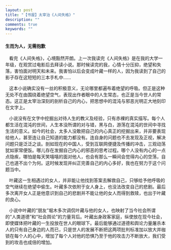 ```yaml
---
layout: post
title: "【书屋】太宰治《人间失格》"
description: ""
comments: true
keywords: ""
---
```

#### 生而为人，无需抱歉
&nbsp;&nbsp;&nbsp;看完《人间失格》，心境豁然开朗。上一次我读完《人间失格》是在我的大学一年级，在观赏过电影后去拜读小说。那时候读完的我，心情十分压抑，绝望和失落，害怕面对明天和未来。我害怕以后会变成叶藏一样的人，因为我读到了自己的影子存在这短短的三本手札中......

&nbsp;&nbsp;&nbsp;这本小说确实没有一丝的积极意义，无论哪里都遍布着绝望的呼吸。但正是这种无处不在由围绕着绝望空气，表现出作者眼中的人生常态，也正是当今世人的常态。这正是太宰治深刻的剖析自己的内心，把思想中的混沌与邪恶光明正大地刻印在文字上。

&nbsp;&nbsp;&nbsp;小说没有在文字中挖掘出对待人生的教义及经验，只有赤裸的真实描写。每个人都生活在混沌的世间，人生本没所谓的对与错，黑与白，游荡在混沌的世间中寻找生活的意义。如今的社会，太多人没敢把自己的内心真正的挖掘出来，并非要表现给他人，甚至连让自己知道的能力都没有。连自身的问题也不去发现及正视，解决问题只是泛泛之谈。剖如现在的中国人，受到互联网便捷及传播的冲击，三观动荡犹如家常便饭。哪儿存在发掘自己内心的邪恶的思考过程。哪个人没有内心的一点点隐疾，哪怕是每天笑嘻嘻的面对他人，也会有那么一瞬间会觉得内心的空荡，自己也道不出个为何。这时候发现并纠正完善自己的内心多好，我也在努力于这个问题当中。

&nbsp;&nbsp;&nbsp;叶藏这一生相遇过的女人，并非能让他找到答案去解救自己，只够给予他呼吸的空气继续在绝望中偷生。叶藏多次依附于女人身上，也没法改变自己的悲剧。最后多次离开女人正是他意识到自己的悲剧并不能让他的女人而得到救赎，也出于叶藏的良心。

&nbsp;&nbsp;&nbsp;小说中叶藏的“朋友”堀木多次调侃叶藏与他的女人，也映射了当今社会所谓的“人类道德”和“社会舆论”的力量背后。叶藏出身政客家庭，纵使放在现今社会，即使媒体把叶藏的一生投放在世人的眼球下。最后能够通过道德和舆论力量屠杀本人的只有自己身边的人而已，只是世人的发展不断把这两项批判标准加以放大并枷锁在每个人的心中，增加了每个人对他的恐惧乃至于他的攻击力不断放大，我们受到的攻击也成倍的增加。
